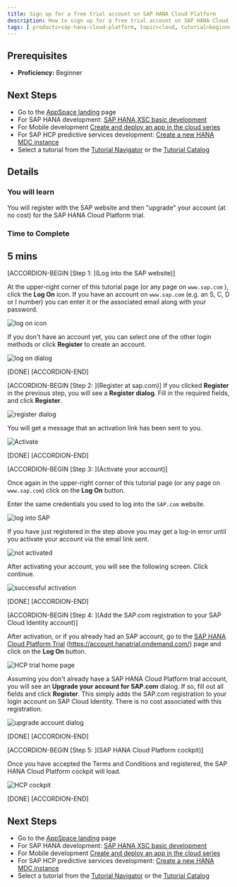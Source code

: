 ```yaml
---
title: Sign up for a free trial account on SAP HANA Cloud Platform
description: How to sign up for a free trial account on SAP HANA Cloud Platform (HCP)
tags: [ products>sap-hana-cloud-platform, topic>cloud, tutorial>beginner ]
---
```


## Prerequisites
 - **Proficiency:** Beginner

## Next Steps
 - Go to the [AppSpace landing](http://www.sap.com/developer/app-space.html) page
 - For SAP HANA development: [SAP HANA XSC basic development](http://www.sap.com/developer/tutorials/hana-web-development-workbench.html)
 - For Mobile development [Create and deploy an app in the cloud series](http://www.sap.com/developer/tutorials/hcp-create-destination.html)
 - For SAP HCP predictive services development: [Create a new HANA MDC instance](http://www.sap.com/developer/tutorials/hcpps-hana-create-mdc-instance.html)
 - Select a tutorial from the [Tutorial Navigator](http://www.sap.com/developer/tutorial-navigator.html) or the [Tutorial Catalog](http://www.sap.com/developer/tutorials.html)


## Details
### You will learn  
You will register with the SAP website and then "upgrade" your account (at no cost) for the SAP HANA Cloud Platform trial.

### Time to Complete
**5 mins**
---

[ACCORDION-BEGIN [Step 1: ](Log into the SAP website)]

At the upper-right corner of this tutorial page (or any page on `www.sap.com` ), click the **Log On** icon. If you have an account on `www.sap.com` (e.g. an S, C, D or I number) you can enter it or the associated email along with your password.

![log on icon](sci-01.png)

If you don't have an account yet, you can select one of the other login methods or click **Register** to create an account.

![log on dialog](sci-02.png)

[DONE]
[ACCORDION-END]

[ACCORDION-BEGIN [Step 2: ](Register at sap.com)]
If you clicked **Register** in the previous step, you will see a **Register dialog**. Fill in the required fields, and click **Register**.

![register dialog](sci-02.1.png)

You will get a message that an activation link has been sent to you.

![Activate](hcp_signup3.png)

[DONE]
[ACCORDION-END]

[ACCORDION-BEGIN [Step 3: ](Activate your account)]

Once again in the upper-right corner of this tutorial page (or any page on `www.sap.com`) click on the **Log On** button.

Enter the same credentials you used to log into the `SAP.com` website.

![log into SAP](log-into-sap.png)

If you have just registered in the step above you may get a log-in error until you activate your account via the email link sent.

![not activated](not-activated.png)

After activating your account, you will see the following screen. Click continue.

![successful activation](successful-activation.png)

[DONE]
[ACCORDION-END]

[ACCORDION-BEGIN [Step 4: ](Add the SAP.com registration to your SAP Cloud Identity account)]

After activation, or if you already had an SAP account, go to the [SAP HANA Cloud Platform Trial](https://account.hanatrial.ondemand.com/) (<https://account.hanatrial.ondemand.com/>) page and click on the **Log On** button.

![HCP trial home page ](hcp-04.png)

Assuming you don't already have a SAP HANA Cloud Platform trial account, you will see an **Upgrade your account for SAP.com** dialog. If so, fill out all fields and click **Register**. This simply adds the SAP.com registration to your login account on SAP Cloud Identity. There is no cost associated with this registration.

![upgrade account dialog](sci-03.png)

[DONE]
[ACCORDION-END]
<!--
[ACCORDION-BEGIN [Step 4: ](Verify you are logged in)]

The icon in the upper-right corner of this tutorial page (or any page on `www.sap.com` ), will update to show a generic profile symbol, or an avatar image if you've uploaded one.

![logged in](sci-04.png)


[DONE]
[ACCORDION-END]

[ACCORDION-BEGIN [Step 5: ](Log into SAP HANA Cloud Platform Trial system)]

Go to the [SAP HANA Cloud Platform Trial](https://account.hanatrial.ondemand.com/) (<https://account.hanatrial.ondemand.com/>) page and click on the **Log On** button.

![HCP trial home page ](hcp-04.png)

Enter the same credentials you used to log into the `SAP.com` website.

![HCP log in](hcp-05.png)


[DONE]
[ACCORDION-END]

[ACCORDION-BEGIN [Step 5: ](Accept trial terms and conditions)]

You will be prompted with the legal disclaimer dialog box;  check the box and click **Accept** to continue.

![HCP terms and conditions](hcp-06.png)

[DONE]
[ACCORDION-END] -->

[ACCORDION-BEGIN [Step 5: ](SAP HANA Cloud Platform cockpit)]

Once you have accepted the Terms and Conditions and registered, the SAP HANA Cloud Platform cockpit will load.

![HCP cockpit](hcp-07.png)

[DONE]
[ACCORDION-END]

## Next Steps
 - Go to the [AppSpace landing](http://www.sap.com/developer/app-space.html) page
 - For SAP HANA development: [SAP HANA XSC basic development](http://www.sap.com/developer/tutorials/hana-web-development-workbench.html)
 - For Mobile development [Create and deploy an app in the cloud series](http://www.sap.com/developer/tutorials/hcp-create-destination.html)
 - For SAP HCP predictive services development: [Create a new HANA MDC instance](http://www.sap.com/developer/tutorials.html?link=hcpps-hana-create-mdc-instance.html)
 - Select a tutorial from the [Tutorial Navigator](http://www.sap.com/developer/tutorial-navigator.html) or the [Tutorial Catalog](http://www.sap.com/developer/tutorials.html)
